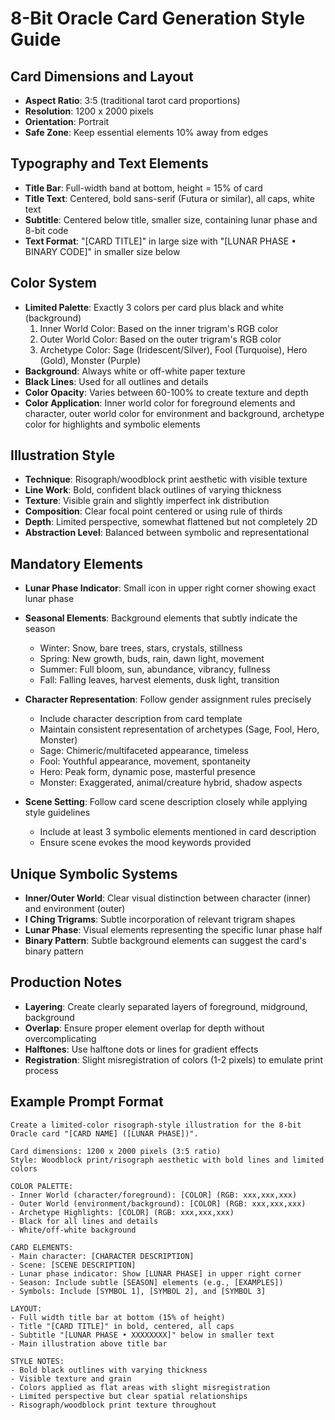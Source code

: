 # 8-Bit Oracle Card Generation Style Guide

## Card Dimensions and Layout
- **Aspect Ratio**: 3:5 (traditional tarot card proportions)
- **Resolution**: 1200 x 2000 pixels
- **Orientation**: Portrait
- **Safe Zone**: Keep essential elements 10% away from edges

## Typography and Text Elements
- **Title Bar**: Full-width band at bottom, height = 15% of card
- **Title Text**: Centered, bold sans-serif (Futura or similar), all caps, white text
- **Subtitle**: Centered below title, smaller size, containing lunar phase and 8-bit code
- **Text Format**: "[CARD TITLE]" in large size with "[LUNAR PHASE • BINARY CODE]" in smaller size below

## Color System
- **Limited Palette**: Exactly 3 colors per card plus black and white (background)
  1. Inner World Color: Based on the inner trigram's RGB color
  2. Outer World Color: Based on the outer trigram's RGB color
  3. Archetype Color: Sage (Iridescent/Silver), Fool (Turquoise), Hero (Gold), Monster (Purple)
- **Background**: Always white or off-white paper texture
- **Black Lines**: Used for all outlines and details
- **Color Opacity**: Varies between 60-100% to create texture and depth
- **Color Application**: Inner world color for foreground elements and character, outer world color for environment and background, archetype color for highlights and symbolic elements

## Illustration Style
- **Technique**: Risograph/woodblock print aesthetic with visible texture
- **Line Work**: Bold, confident black outlines of varying thickness
- **Texture**: Visible grain and slightly imperfect ink distribution
- **Composition**: Clear focal point centered or using rule of thirds
- **Depth**: Limited perspective, somewhat flattened but not completely 2D
- **Abstraction Level**: Balanced between symbolic and representational

## Mandatory Elements
- **Lunar Phase Indicator**: Small icon in upper right corner showing exact lunar phase
- **Seasonal Elements**: Background elements that subtly indicate the season
  - Winter: Snow, bare trees, stars, crystals, stillness
  - Spring: New growth, buds, rain, dawn light, movement
  - Summer: Full bloom, sun, abundance, vibrancy, fullness
  - Fall: Falling leaves, harvest elements, dusk light, transition

- **Character Representation**: Follow gender assignment rules precisely
  - Include character description from card template
  - Maintain consistent representation of archetypes (Sage, Fool, Hero, Monster)
  - Sage: Chimeric/multifaceted appearance, timeless
  - Fool: Youthful appearance, movement, spontaneity
  - Hero: Peak form, dynamic pose, masterful presence
  - Monster: Exaggerated, animal/creature hybrid, shadow aspects

- **Scene Setting**: Follow card scene description closely while applying style guidelines
  - Include at least 3 symbolic elements mentioned in card description
  - Ensure scene evokes the mood keywords provided

## Unique Symbolic Systems
- **Inner/Outer World**: Clear visual distinction between character (inner) and environment (outer)
- **I Ching Trigrams**: Subtle incorporation of relevant trigram shapes
- **Lunar Phase**: Visual elements representing the specific lunar phase half
- **Binary Pattern**: Subtle background elements can suggest the card's binary pattern

## Production Notes
- **Layering**: Create clearly separated layers of foreground, midground, background
- **Overlap**: Ensure proper element overlap for depth without overcomplicating
- **Halftones**: Use halftone dots or lines for gradient effects
- **Registration**: Slight misregistration of colors (1-2 pixels) to emulate print process

## Example Prompt Format

```
Create a limited-color risograph-style illustration for the 8-bit Oracle card "[CARD NAME] ([LUNAR PHASE])".

Card dimensions: 1200 x 2000 pixels (3:5 ratio)
Style: Woodblock print/risograph aesthetic with bold lines and limited colors

COLOR PALETTE:
- Inner World (character/foreground): [COLOR] (RGB: xxx,xxx,xxx)
- Outer World (environment/background): [COLOR] (RGB: xxx,xxx,xxx)
- Archetype Highlights: [COLOR] (RGB: xxx,xxx,xxx)
- Black for all lines and details
- White/off-white background

CARD ELEMENTS:
- Main character: [CHARACTER DESCRIPTION]
- Scene: [SCENE DESCRIPTION]
- Lunar phase indicator: Show [LUNAR PHASE] in upper right corner
- Season: Include subtle [SEASON] elements (e.g., [EXAMPLES])
- Symbols: Include [SYMBOL 1], [SYMBOL 2], and [SYMBOL 3]

LAYOUT:
- Full width title bar at bottom (15% of height)
- Title "[CARD TITLE]" in bold, centered, all caps
- Subtitle "[LUNAR PHASE • XXXXXXXX]" below in smaller text
- Main illustration above title bar

STYLE NOTES:
- Bold black outlines with varying thickness
- Visible texture and grain
- Colors applied as flat areas with slight misregistration
- Limited perspective but clear spatial relationships
- Risograph/woodblock print texture throughout
```